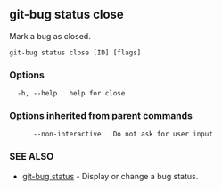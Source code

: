## git-bug status close

Mark a bug as closed.

```
git-bug status close [ID] [flags]
```

### Options

```
  -h, --help   help for close
```

### Options inherited from parent commands

```
      --non-interactive   Do not ask for user input
```

### SEE ALSO

* [git-bug status](git-bug_status.md)	 - Display or change a bug status.

